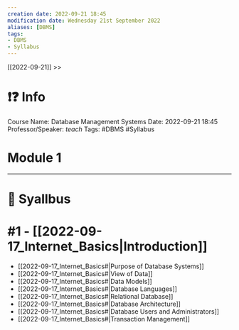 ```yaml
---
creation date: 2022-09-21 18:45
modification date: Wednesday 21st September 2022
aliases: [DBMS] 
tags: 
- DBMS
- Syllabus
---
```


[[2022-09-21]] >>

# ❗❓ Info
Course Name: Database Management Systems
Date: 2022-09-21 18:45
Professor/Speaker: *teach*
Tags: #DBMS #Syllabus  

# Module 1
---
# 📕 Syallbus

#  #1 - [[2022-09-17_Internet_Basics|Introduction]]
- [[2022-09-17_Internet_Basics#|Purpose of Database Systems]]
- [[2022-09-17_Internet_Basics#|View of Data]]
- [[2022-09-17_Internet_Basics#|Data Models]]
- [[2022-09-17_Internet_Basics#|Database Languages]]
- [[2022-09-17_Internet_Basics#|Relational Database]]
- [[2022-09-17_Internet_Basics#|Database Architecture]]
- [[2022-09-17_Internet_Basics#|Database Users and Administrators]]
- [[2022-09-17_Internet_Basics#|Transaction Management]]